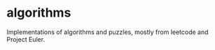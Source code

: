 algorithms
=====

Implementations of algorithms and puzzles, mostly from leetcode and Project Euler.
